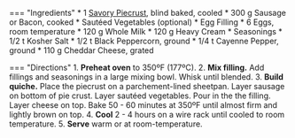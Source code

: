 === "Ingredients"
    * 1 [Savory Piecrust](../../dough/crusts/pie-crust.md), blind baked, cooled
    * 300 g Sausage or Bacon, cooked
    * Sautéed Vegetables (optional)
    * Egg Filling
        * 6 Eggs, room temperature
        * 120 g Whole Milk
        * 120 g Heavy Cream
    * Seasonings
        * 1/2 t Kosher Salt
        * 1/2 t Black Peppercorn, ground
        * 1/4 t Cayenne Pepper, ground
    * 110 g Cheddar Cheese, grated

=== "Directions"
    1. **Preheat oven** to 350ºF (177ºC).
    2. **Mix filling.** Add fillings and seasonings in a large mixing bowl. Whisk until blended.
    3. **Build quiche.** Place the piecrust on a parchement-lined sheetpan. Layer sausage on bottom of pie crust. Layer sautéed vegetables. Pour in the the filling. Layer cheese on top. Bake 50 - 60 minutes at 350ºF until almost firm and lightly brown on top.
    4. **Cool** 2 - 4 hours on a wire rack until cooled to room temperature.
    5. **Serve** warm or at room-temperature.

[^1]: {{ cite.bittman_how_to_cook_everything }}
[^2]:
    ["Diagnose my watery quiche."](https://boards.straightdope.com/t/diagnose-my-watery-quiche/554453) *The Straight Dope Message Board: Cafe Society.* 20 September 2010.
